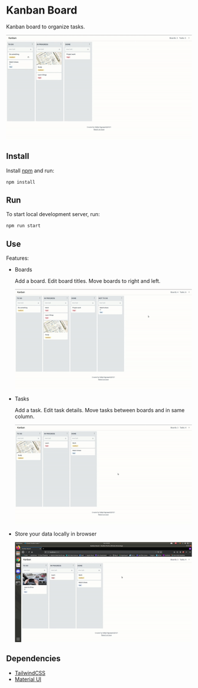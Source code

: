 # Kanban Board

Kanban board to organize tasks.

![](./demo.gif)

## Install
Install [npm](https://docs.npmjs.com/downloading-and-installing-node-js-and-npm) and run:
```
npm install
```
## Run

To start local development server, run:
```
npm run start
```
## Use

Features: 

- Boards

    Add a board. Edit board titles. Move boards to right and left.

    ![](./boards-demo.gif)

- Tasks

    Add a task. Edit task details. Move tasks between boards and in same column.

    ![](./tasks-demo.gif)

- Store your data locally in browser

    ![](./localStorage-demo.gif)


## Dependencies

- [TailwindCSS](https://tailwindcss.com/)
- [Material UI](https://material-ui.com/)
